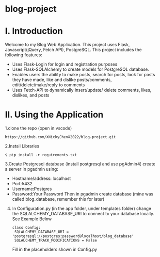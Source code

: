 # blog-project
# I. Introduction
Welcome to my Blog Web Application.
This project uses Flask, Javascript(jQuery, Fetch API), PostgreSQL.
This project includes the following features:
  * Uses Flask-Login for login and registration purposes
  * Uses Flask-SQLAlchemy to create models for PostgreSQL database.
  * Enables users the ability to make posts, search for posts, look for posts they have made, like and dislike posts/comments, edit/delete/make/reply to comments
  * Uses Fetch-API to dynamically insert/update/ delete comments, likes, dislikes, and posts
# II. Using the Application
1.clone the repo (open in vscode)
```
https://github.com/XNickyChenX2022/blog-project.git
```
2.Install Libraries
```
$ pip install -r requirements.txt
```
3.Create Postgresql database (install postgresql and use pgAdmin4)
	create a server in pgadmin using:
 * Hostname/address: localhost
 * Port:5432
 * Username:Postgres
 * Password:Your Password
Then in pgadmin create database (mine was called blog_database, remember this for later)
4. In Configuration.py (in the app folder, under templates folder) change the SQLALCHEMY_DATABASE_URI to connect to your database locally.
   See Example Below
   ```
   class Config:
    SQLALCHEMY_DATABASE_URI = 'postgresql://postgres:password@localhost/blog_database'
    SQLALCHEMY_TRACK_MODIFICATIONS = False
   ```
   Fill in the placeholders shown in Config.py
